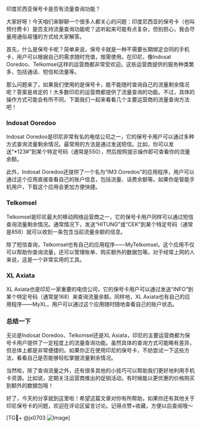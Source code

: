 印度尼西亚保号卡是否有流量查询功能？

大家好呀！今天咱们来聊聊一个很多人都关心的问题：印度尼西亚的保号卡（也叫预付费卡）是否支持流量查询功能呢？这听起来可能有点复杂，但别担心，我会尽量用通俗易懂的方式给大家解答。

首先，什么是保号卡呢？简单来说，保号卡就是一种不需要长期绑定合同的手机卡，用户可以根据自己的需求随时充值，按需使用。在印尼，像Indosat Ooredoo、Telkomsel这样的运营商都非常受欢迎。这些运营商提供的服务种类繁多，包括通话、短信和流量等。

那么问题来了，如果我们使用的是保号卡，能不能随时查询自己的流量剩余情况呢？答案是肯定的！大多数印尼的运营商都提供了流量查询的功能。不过，具体的操作方式可能会有所不同，下面我们一起来看看几个主要运营商的流量查询方法吧！

### Indosat Ooredoo

Indosat Ooredoo是印尼非常有名的电信公司之一，它的保号卡用户可以通过多种方式查询流量剩余情况。最常用的方法是通过发送短信。比如，你可以发送“*123#”到某个特定号码（通常是550），然后按照提示操作即可查看你的流量余额。

此外，Indosat Ooredoo还提供了一个名为“IM3 Ooredoo”的应用程序，用户可以通过这个应用直接查看自己的账户信息，包括流量、话费余额等。如果你是智能手机用户，下载这个应用会更加方便快捷。

### Telkomsel

Telkomsel是印尼最大的移动网络运营商之一，它的保号卡用户同样可以通过短信查询流量剩余情况。通常情况下，发送“HITUNG”或“CEK”到某个特定号码（通常是858）就可以收到一条包含当前流量余额的信息。

除了短信查询，Telkomsel也有自己的应用程序——MyTelkomsel。这个应用不仅可以帮助你查询流量，还可以管理账单、购买额外的数据包等。对于经常上网的人来说，这是一个非常实用的工具。

### XL Axiata

XL Axiata也是印尼一家重要的电信公司，它的保号卡用户可以通过发送“INFO”到某个特定号码（通常是168）来查询流量余额。同样地，XL Axiata也有自己的应用程序——MyXL，用户可以通过这个应用随时随地查看自己的账户状态。

### 总结一下

无论是Indosat Ooredoo、Telkomsel还是XL Axiata，印尼的主要运营商都为保号卡用户提供了一定程度上的流量查询功能。虽然具体的查询方式可能略有差异，但总体上都是非常便捷的。如果你正在使用印尼的保号卡，不妨尝试一下这些方法，看看自己是否能够轻松掌握流量剩余情况。

当然啦，除了查询流量之外，还有很多其他的小技巧可以帮助我们更好地利用手机卡资源。比如说，定期关注运营商推出的促销活动，有时候能以更优惠的价格购买到额外的数据包哦！

好了，今天的分享就到这里啦！希望这篇文章对你有所帮助。如果你还有其他关于印尼保号卡的问题，欢迎在评论区留言讨论。记得点赞+收藏，方便以后查阅哦～

[TG💪+ @jx0703 ![Image](https://github.com/user-attachments/assets/dbca1d08-cadb-493c-b0ec-ad6f7a83f270)]
